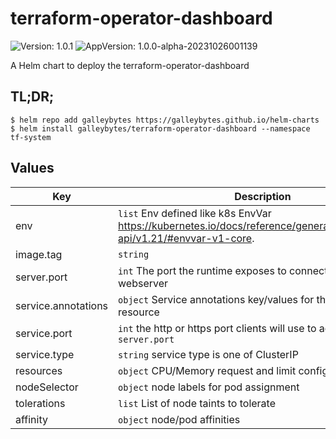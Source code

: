 # terraform-operator-dashboard

![Version: 1.0.1](https://img.shields.io/badge/Version-1.0.1-informational?style=flat-square) ![AppVersion: 1.0.0-alpha-20231026001139](https://img.shields.io/badge/AppVersion-1.0.0--alpha--20231026001139-informational?style=flat-square)

A Helm chart to deploy the terraform-operator-dashboard

## TL;DR;

```console
$ helm repo add galleybytes https://galleybytes.github.io/helm-charts
$ helm install galleybytes/terraform-operator-dashboard --namespace tf-system
```

## Values

| Key | Description | Default |
|---|---|---|
| env | `list` Env defined like k8s EnvVar https://kubernetes.io/docs/reference/generated/kubernetes-api/v1.21/#envvar-v1-core. | `[{"name":"API_HOST","value":"http://terraform-operator-api"}]` |
| image.tag | `string`  | `"1.0.0-alpha-20231026001139"` |
| server.port | `int` The port the runtime exposes to connect to the webserver | `8080` |
| service.annotations | `object` Service annotations key/values for the service resource | `{}` |
| service.port | `int` the http or https port clients will use to access the `server.port` | `80` |
| service.type | `string` service type is one of ClusterIP | LoadBalancer | NodePort | `"ClusterIP"` |
| resources | `object` CPU/Memory request and limit configuration | `{}` |
| nodeSelector | `object` node labels for pod assignment | `{}` |
| tolerations | `list` List of node taints to tolerate | `[]` |
| affinity | `object` node/pod affinities | `{}` |
